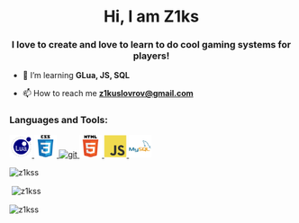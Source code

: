 <h1 align="center">Hi, I am Z1ks</h1>
<h3 align="center">I love to create and love to learn to do cool gaming systems for players!</h3>

- 🌱 I’m learning **GLua, JS, SQL**

- 📫 How to reach me **z1kuslovrov@gmail.com**

<h3 align="left">Languages and Tools:</h3>
<p align="left"> <a href="https://www.lua.org/" target="_blank" rel="noreferrer"> <img src="https://raw.githubusercontent.com/github/explore/80688e429a7d4ef2fca1e82350fe8e3517d3494d/topics/lua/lua.png" alt="lua" width="40" height="40"/> </a> <a href="https://www.w3schools.com/css/" target="_blank" rel="noreferrer"> <img src="https://raw.githubusercontent.com/devicons/devicon/master/icons/css3/css3-original-wordmark.svg" alt="css3" width="40" height="40"/> </a> <a href="https://git-scm.com/" target="_blank" rel="noreferrer"> <img src="https://www.vectorlogo.zone/logos/git-scm/git-scm-icon.svg" alt="git" width="40" height="40"/> </a> <a href="https://www.w3.org/html/" target="_blank" rel="noreferrer"> <img src="https://raw.githubusercontent.com/devicons/devicon/master/icons/html5/html5-original-wordmark.svg" alt="html5" width="40" height="40"/> </a> <a href="https://developer.mozilla.org/en-US/docs/Web/JavaScript" target="_blank" rel="noreferrer"> <img src="https://raw.githubusercontent.com/devicons/devicon/master/icons/javascript/javascript-original.svg" alt="javascript" width="40" height="40"/> </a> <a href="https://www.mysql.com/" target="_blank" rel="noreferrer"> <img src="https://raw.githubusercontent.com/devicons/devicon/master/icons/mysql/mysql-original-wordmark.svg" alt="mysql" width="40" height="40"/> </a> </p>

<p><img align="center" src="https://github-readme-stats.vercel.app/api/top-langs?username=z1kss&show_icons=true&theme=dark&locale=en&layout=compact" alt="z1kss" /></p>

<p>&nbsp;<img align="center" src="https://github-readme-stats.vercel.app/api?username=z1kss&show_icons=true&theme=dark&locale=en" alt="z1kss" /></p>

<p><img align="center" src="https://github-readme-streak-stats.herokuapp.com/?user=z1kss&theme=dark" alt="z1kss" /></p>

